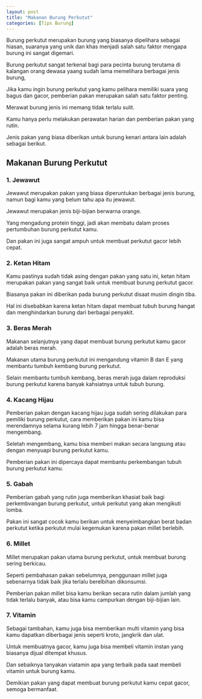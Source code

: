 ```yaml
---
layout: post
title: "Makanan Burung Perkutut"
categories: [Tips Burung]
---
```


Burung perkutut merupakan burung yang biasanya dipelihara sebagai hiasan, suaranya yang unik dan khas menjadi salah satu faktor mengapa burung ini sangat digemari.

Burung perkutut sangat terkenal bagi para pecinta burung terutama di kalangan orang dewasa yaang sudah lama memelihara berbagai jenis burung,

Jika kamu ingin burung perkutut yang kamu pelihara memiliki suara yang bagus dan gacor, pemberian pakan merupakan salah satu faktor penting.

Merawat burung jenis ini memang tidak terlalu sulit.

Kamu hanya perlu melakukan perawatan harian dan pemberian pakan yang rutin.

Jenis pakan yang biasa diberikan untuk burung kenari antara lain adalah sebagai berikut.

## Makanan Burung Perkutut

### 1. Jewawut

Jewawut merupakan pakan yang biasa diperuntukan berbagai jenis burung, namun bagi kamu yang belum tahu apa itu jewawut.

Jewawut merupakan jenis biji-bijian berwarna orange.

Yang mengadung protein tinggi, jadi akan membatu dalam proses pertumbuhan burung perkutut kamu.

Dan pakan ini juga sangat ampuh untuk membuat perkutut gacor lebih cepat.

### 2. Ketan Hitam

Kamu pastinya sudah tidak asing dengan pakan yang satu ini, ketan hitam merupakan pakan yang sangat baik untuk membuat burung perkutut gacor.

Biasanya pakan ini diberikan pada burung perkutut disaat musim dingin tiba.

Hal ini disebabkan karena ketan hitam dapat membuat tubuh burung hangat dan menghindarkan burung dari berbagai penyakit.

### 3. Beras Merah

Makanan selanjutnya yang dapat membuat burung perkutut kamu gacor adalah beras merah.

Makanan utama burung perkutut ini mengandung vitamin B dan E yang membantu tumbuh kembang burung perkutut.

Selain membantu tumbuh kembang, beras merah juga dalam reproduksi burung perkutut karena banyak kahsiatnya untuk tubuh burung.

### 4. Kacang Hijau

Pemberian pakan dengan kacang hijau juga sudah sering dilakukan para pemiliki burung perkutut, cara memberikan pakan ini kamu bisa merendamnya selama kurang lebih 7 jam hingga benar-benar mengembang.

Seletah mengembang, kamu bisa memberi makan secara langsung atau dengan menyuapi burung perkutut kamu.

Pemberian pakan ini dipercaya dapat membantu perkembangan tubuh burung perkutut kamu.

### 5. Gabah

Pemberian gabah yang rutin juga memberikan khasiat baik bagi perkembvangan burung perkutut, untuk perkutut yang akan mengikuti lomba.

Pakan ini sangat cocok kamu berikan untuk menyeimbangkan berat badan perkutut ketika perkutut mulai kegemukan karena pakan millet berlebih.

### 6. Millet

Millet merupakan pakan utama burung perkutut, untuk membuat burung sering berkicau.

Seperti pembahasan pakan sebelumnya, penggunaan millet juga sebenarnya tidak baik jika terlalu berelbihan dikonsumsi.

Pemberian pakan millet bisa kamu berikan secara rutin dalam jumlah yang tidak terlalu banyak, atau bisa kamu campurkan dengan biji-bijian lain.

### 7. Vitamin

Sebagai tambahan, kamu juga bisa memberikan multi vitamin yang bisa kamu dapatkan diberbagai jenis seperti kroto, jangkrik dan ulat.

Untuk membuatnya gacor, kamu juga bisa membeli vitamin instan yang biasanya dijual ditempat khusus.

Dan sebaiknya tanyakan viatamin apa yang terbaik pada saat membeli vitamin untuk burung kamu.

Demikian pakan yang dapat membuat burung perkutut kamu cepat gacor, semoga bermanfaat.